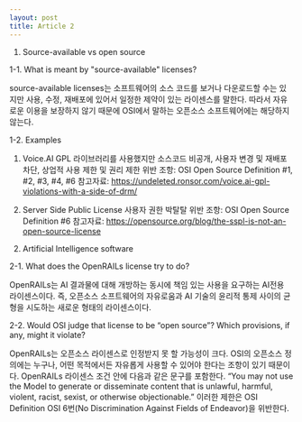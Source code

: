 ```yaml
---
layout: post
title: Article 2
---
```




1. Source-available vs open source

1-1. What is meant by "source-available" licenses?

source-available licenses는 소프트웨어의 소스 코드를 보거나 다운로드할 수는 있지만 사용, 수정, 재배포에 있어서 일정한 제약이 있는 라이센스를 말한다. 
따라서 자유로운 이용을 보장하지 않기 때문에 OSI에서 말하는 오픈소스 소프트웨어에는 해당하지 않는다.

1-2. Examples

1) Voice.AI
GPL 라이브러리를 사용했지만 소스코드 비공개, 사용자 변경 및 재배포 차단, 상업적 사용 제한 및 권리 제한
위반 조항: OSI Open Source Definition #1, #2, #3, #4, #6
참고자료: https://undeleted.ronsor.com/voice.ai-gpl-violations-with-a-side-of-drm/

2) Server Side Public License
사용자 권한 박탈탈
위반 조항: OSI Open Source Definition #6
참고자료: https://opensource.org/blog/the-sspl-is-not-an-open-source-license

2. Artificial Intelligence software

2-1. What does the OpenRAILs license try to do?

OpenRAILs는 AI 결과물에 대해 개방하는 동시에 책임 있는 사용을 요구하는 AI전용 라이센스이다. 즉, 오픈소스 소프트웨어의 자유로움과 AI 기술의 윤리적 통제 사이의 균형을 시도하는 새로운 형태의 라이센스이다.

2-2. Would OSI judge that license to be “open source”? Which provisions, if any, might it violate?

OpenRAILs는 오픈소스 라이센스로 인정받지 못 할 가능성이 크다. OSI의 오픈소스 정의에는 누구나, 어떤 목적에서든 자유롭게 사용할 수 있어야 한다는 조항이 있기 때문이다.
OpenRAILs 라이센스 조건 안에 다음과 같은 문구를 포함한다. “You may not use the Model to generate or disseminate content that is unlawful, harmful, violent, racist, sexist, or otherwise objectionable.” 
이러한 제한은 OSI Definition OSI 6번(No Discrimination Against Fields of Endeavor)을 위반한다.
